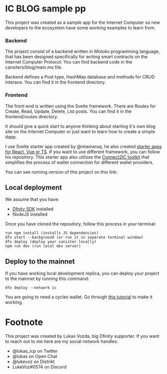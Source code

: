 # IC BLOG sample pp
This project was created as a sample app for the Internet Computer so new developers to the ecosystem have some working examples to learn from.

### Backend
The project consist of a backend written in Motoko programming language, that has been designed specifically for writing smart contracts on the Internet Computer Protocol. You can find backend code in the cansiters/blog/main.mo file.

Backend defines a Post type, HashMap database and methods for CRUD interace. You can find it in the frontend directory.

### Frontend
The front-end is written using the Svelte framework. There are Routes for Create, Read, Update, Delete, List posts. You can find it in the frontend/routes directory.

It should give a quick start to anyone thinking about starting it's own blog site on the Internet Computer or just want to learn how to create a simple dapp.

I use Svelte starter app created by @miamaruq, he also created [starter apps for React, Vue or TS](https://github.com/MioQuispe/create-ic-app). If you want to use different framework, you can follow his repository. This starter app also utilizes the [Connect2IC toolkit](https://github.com/Connect2IC/connect2ic) that simplifies the process of wallet connection for different wallet providers.

You can see running version of this project on this link:

## Local deployment 

We assume that you have:
- [Dfnity SDK](https://internetcomputer.org/docs/current/developer-docs/quickstart/hello10mins) installed
- NodeJS installed

Once you have cloned the repository, follow this process in your terminal:

```
run npm install (installs JS dependencies)
dfx start --background (or run it in separate terminal window)
dfx deploy (deploy your canister locally)
npm run dev (run local dev server)
```

## Deploy to the mainnet

If you have working local development replica, you can deploy your project to the mainnet by running this command:
```
dfx deploy --network ic
```
You are going to need a cycles wallet. Go through [this tutorial](https://internetcomputer.org/docs/current/developer-docs/quickstart/network-quickstart) to make it working.

# Footnote

This project was created by Lukas Vozda, big Dfinity supporter. If you want to reach out to me here are my social network handles:

- @lukas_icp on Twitter
- @lukas on Open Chat
- @lukevoz on Distrikt
- LukeVoz#0574 on Discord
